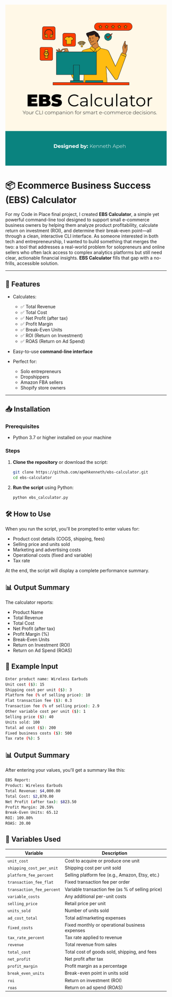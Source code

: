 ![EBS Calculator](EBS-Calculator.png)

# 📦 Ecommerce Business Success (EBS) Calculator

For my Code in Place final project, I created **EBS Calculator**, a simple yet powerful command-line tool designed to support small e-commerce business owners by helping them analyze product profitability, calculate return on investment (ROI), and determine their break-even point—all through a clean, interactive CLI interface. As someone interested in both tech and entrepreneurship, I wanted to build something that merges the two: a tool that addresses a real-world problem for solopreneurs and online sellers who often lack access to complex analytics platforms but still need clear, actionable financial insights. **EBS Calculator** fills that gap with a no-frills, accessible solution.

---

## 🚀 Features

- Calculates:

  - ✅ Total Revenue
  - ✅ Total Cost
  - ✅ Net Profit (after tax)
  - ✅ Profit Margin
  - ✅ Break-Even Units
  - ✅ ROI (Return on Investment)
  - ✅ ROAS (Return on Ad Spend)

- Easy-to-use **command-line interface**
- Perfect for:
  - Solo entrepreneurs
  - Dropshippers
  - Amazon FBA sellers
  - Shopify store owners

---

## 📥 Installation

### Prerequisites

- Python 3.7 or higher installed on your machine

### Steps

1. **Clone the repository** or download the script:

   ```bash
   git clone https://github.com/apehkenneth/ebs-calculator.git
   cd ebs-calculator
   ```

2. **Run the script** using Python:

   ```bash
   python ebs_calculator.py
   ```

## 🛠️ How to Use

When you run the script, you'll be prompted to enter values for:

- Product cost details (COGS, shipping, fees)
- Selling price and units sold
- Marketing and advertising costs
- Operational costs (fixed and variable)
- Tax rate

At the end, the script will display a complete performance summary.

## 📊 Output Summary

The calculator reports:

- Product Name
- Total Revenue
- Total Cost
- Net Profit (after tax)
- Profit Margin (%)
- Break-Even Units
- Return on Investment (ROI)
- Return on Ad Spend (ROAS)

## 🧮 Example Input

```bash
Enter product name: Wireless Earbuds
Unit cost ($): 15
Shipping cost per unit ($): 3
Platform fee (% of selling price): 10
Flat transaction fee ($): 0.3
Transaction fee (% of selling price): 2.9
Other variable cost per unit ($): 1
Selling price ($): 40
Units sold: 100
Total ad cost ($): 200
Fixed business costs ($): 500
Tax rate (%): 5
```

## 📊 Output Summary

After entering your values, you'll get a summary like this:

```bash
EBS Report:
Product: Wireless Earbuds
Total Revenue: $4,000.00
Total Cost: $2,870.00
Net Profit (after tax): $823.50
Profit Margin: 20.59%
Break-Even Units: 65.12
ROI: 109.80%
ROAS: 20.00
```

## 🧾 Variables Used

| Variable                  | Description                                      |
| ------------------------- | ------------------------------------------------ |
| `unit_cost`               | Cost to acquire or produce one unit              |
| `shipping_cost_per_unit`  | Shipping cost per unit sold                      |
| `platform_fee_percent`    | Selling platform fee (e.g., Amazon, Etsy, etc.)  |
| `transaction_fee_flat`    | Fixed transaction fee per order                  |
| `transaction_fee_percent` | Variable transaction fee (as % of selling price) |
| `variable_costs`          | Any additional per-unit costs                    |
| `selling_price`           | Retail price per unit                            |
| `units_sold`              | Number of units sold                             |
| `ad_cost_total`           | Total ad/marketing expenses                      |
| `fixed_costs`             | Fixed monthly or operational business expenses   |
| `tax_rate_percent`        | Tax rate applied to revenue                      |
| `revenue`                 | Total revenue from sales                         |
| `total_cost`              | Total cost of goods sold, shipping, and fees     |
| `net_profit`              | Net profit after tax                             |
| `profit_margin`           | Profit margin as a percentage                    |
| `break_even_units`        | Break-even point in units sold                   |
| `roi`                     | Return on investment (ROI)                       |
| `roas`                    | Return on ad spend (ROAS)                        |

